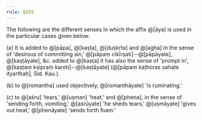 ```yaml
---
rule: §655
---
```


The following are the different senses in which the affix @[āya] is used in the particular cases given below.

(a) It is added to @[pāpa], @[kaṣṭa], @[duṣkṛta] and @[agha] in the sense of 'desirous of committing sin,' @[pāpaṃ cikīrṣati]--@[pāpāyate], @[kaṣṭāyate], &c. added to @[kaṣṭa] it has also the sense of 'prompt in', @[kaṣṭaṃ kṣipraṃ karoti]--@[kaṣṭāyate] (@[pāpaṃ kaṭhoras sahate ityarthaḥ], Sid. Kau.).

(b) to @[romantha] used objectively, @[romanthāyate] 'is ruminating.'

(c) to @[aśru] 'tears,' @[uṣman] 'heat,' and @[phena], in the sense of 'sending forth, vomiting,' @[aśrūyate] 'he sheds tears,' @[uṣmāyate] 'gives out heat,' @[phenāyate] 'sends forth foam.'